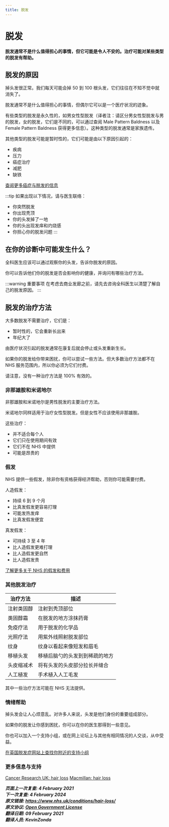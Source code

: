 ```yaml
---
title: 脱发
---
```


<!-- Hair loss -->

# 脱发

**脱发通常不是什么值得担心的事情，但它可能是令人不安的。治疗可能对某些类型的脱发有帮助。**



## 脱发的原因

掉头发很正常。我们每天可能会掉 50 到 100 根头发，它们往往在不知不觉中就消失了。

脱发通常不是什么值得担心的事情，但偶尔它可以是一个医疗状况的迹象。

有些类型的脱发是永久性的，如男女性型脱发（译者注：请区分男女性型脱发与男的脱发，女的脱发，它们是不同的，可以通过查阅 Male Pattern Baldness 以及 Female Pattern Baldness 获得更多信息）。这种类型的脱发通常是家族遗传。

其他类型的脱发可能是暂时性的，它们可能是由以下原因引起的：

- 疾病
- 压力
- 癌症治疗
- 减肥
- 缺铁

<!-- FIXME: SUB LINK -->

[查阅更多癌症与脱发的信息](chemotherapy-cancer-and-hair-loss.md)

:::tip 如果出现以下情况，请与医生联络：
 - 你突然脱发
 - 你出现秃顶
 - 你的头发掉了一地
 - 你的头出现发痒和灼烧感
 - 你担心你的脱发问题
:::


## 在你的诊断中可能发生什么？

全科医生应该可以通过观察你的头发，告诉你脱发的原因。

你可以告诉他们你的脱发是否会影响你的健康，并询问有哪些治疗方法。

:::warning 重要事项
在考虑去商业发廊之前，请先去咨询全科医生以清楚了解自己的脱发原因。
:::



## 脱发的治疗方法

大多数脱发不需要治疗，它们是：

- 暂时性的，它会重新长出来
- 年纪大了

由医疗状况引起的脱发通常在康复后就会停止或头发重新生长。

<!-- FIXME: 潜在的区域性内容 -->

如果你的脱发给你带来困扰，你可以尝试一些方法。但大多数治疗方法都不在 NHS 服务范围内，所以你必须为它们付费。

请注意，没有一种治疗方法是 100% 有效的。

### 非那雄胺和米诺地尔

非那雄胺和米诺地尔是男性脱发的主要治疗方法。

米诺地尔同样适用于治疗女性型脱发。但是女性不应该使用非那雄胺。

这些治疗：

- 并不适合每个人
- 它们只在使用期间有效
- 它们不在 NHS 中提供
- 可能是昂贵的

### 假发

<!-- FIXME: 潜在的区域性内容 -->

NHS 提供一些假发，除非你有资格获得经济帮助，否则你可能需要付费。

人造假发：

- 持续 6 到 9 个月
- 比真发假发更容易打理
- 可能发热发痒
- 比真发假发便宜

真发假发：

- 可持续 3 至 4 年
- 比人造假发更难打理
- 比人造假发更自然
- 比人造假发贵

<!-- FIXME: 潜在的区域性内容 -->

[了解更多关于 NHS 的假发和费用](https://www.nhs.uk/using-the-nhs/help-with-health-costs/wigs-and-fabric-supports-on-the-nhs/)

### 其他脱发治疗

| 治疗方法   | 描述                        |
| --------- | --------------------------- |
| 注射类固醇 | 注射到秃顶部位                |
| 类固醇霜   | 在脱发的地方涂抹药膏          |
| 免疫疗法   | 用于脱发的化学品              |
| 光照疗法   | 用紫外线照射脱发部位          |
| 纹身      | 纹身以看起来像短发和眉毛       |
| 移植头发   | 移植后脑勺的头发到到稀疏的地方 |
| 头皮缩减术 | 将有头发的头皮部分拉长并缝合   |
| 人工植发   | 手术植入人工毛发              |

<!-- FIXME: 潜在的区域性内容 -->

其中一些治疗方法可能在 NHS 无法提供。

### 情绪帮助

掉头发会让人心烦意乱。对许多人来说，头发是他们身份的重要组成部分。

如果你的脱发让你感到困扰，你可以在你的医生那得到一些意见。

你也可以加入一个支持小组，或在网上论坛上与其他有相同情况的人交谈，从中受益。

<!-- FIXME: 潜在的区域性内容 -->

[在英国脱发症网站上查找你附近的支持小组](https://www.alopecia.org.uk/Pages/Category/find-a-support-group?Take=10)

### 更多信息与支持

[Cancer Research UK: hair loss](https://www.cancerresearchuk.org/about-cancer/coping/physically/changes-appearance/hair-loss)
[Macmillan: hair loss](https://www.macmillan.org.uk/cancer-information-and-support/impacts-of-cancer/hair-loss)

**_页面上一次复查: 4 February 2021  
下一次复查: 4 February 2024  
原文链接: <https://www.nhs.uk/conditions/hair-loss/>  
原文协议: [Open Government License](http://www.nationalarchives.gov.uk/doc/open-government-licence/version/3/)  
翻译日期: 09 February 2021  
翻译人员: KevinZonda_**
